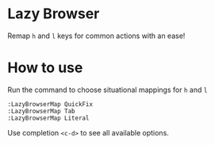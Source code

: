 # Lazy Browser

Remap `h` and `l` keys for common actions with an ease!

# How to use

Run the command to choose situational mappings for `h` and `l`

```
:LazyBrowserMap QuickFix
:LazyBrowserMap Tab
:LazyBrowserMap Literal
```

Use completion `<c-d>` to see all available options.
